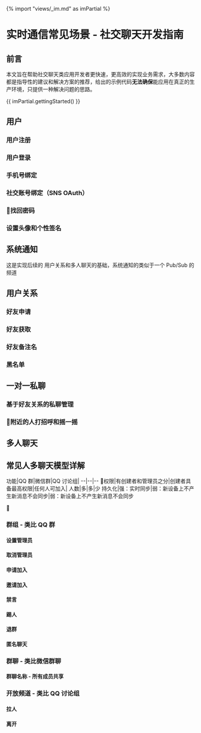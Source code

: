 {% import "views/_im.md" as imPartial %}

# 实时通信常见场景 - 社交聊天开发指南

## 前言

本文旨在帮助社交聊天类应用开发者更快速，更高效的实现业务需求，大多数内容都是指导性的建议和解决方案的推荐，给出的示例代码**无法确保**能应用在真正的生产环境，只提供一种解决问题的思路。

{{ imPartial.gettingStarted() }}

## 用户

### 用户注册

### 用户登录

### 手机号绑定

### 社交账号绑定（SNS OAuth）

### 找回密码

### 设置头像和个性签名


## 系统通知
这是实现后续的 用户关系和多人聊天的基础，系统通知的类似于一个 Pub/Sub 的频道

## 用户关系

### 好友申请

### 好友获取

### 好友备注名

### 黑名单

## 一对一私聊

### 基于好友关系的私聊管理

### 附近的人打招呼和摇一摇


## 多人聊天

## 常见人多聊天模型详解

功能|QQ 群|微信群|QQ 讨论组|
--|--|--
权限|有创建者和管理员之分|创建者具备最高权限|任何人可加入|
人数|多|多|少
持久化|强：实时同步|弱：新设备上不产生新消息不会同步|弱：新设备上不产生新消息不会同步


### 群组 - 类比 QQ 群

#### 设置管理员

#### 取消管理员

#### 申请加入

#### 邀请加入

#### 禁言

#### 踢人

#### 退群

#### 匿名聊天

### 群聊 - 类比微信群聊

#### 群聊名称 - 所有成员共享

### 开放频道 - 类比 QQ 讨论组

#### 拉人

#### 离开




